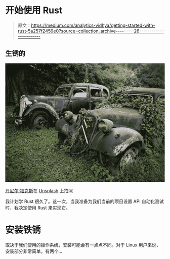 # 开始使用 Rust

> 原文：<https://medium.com/analytics-vidhya/getting-started-with-rust-5a257f2459e0?source=collection_archive---------26----------------------->

## 生锈的

![](img/ad177209644b239d295b1bfbd7169c7d.png)

[丹尼尔·福克斯](https://unsplash.com/@danieldotfox?utm_source=unsplash&utm_medium=referral&utm_content=creditCopyText)在 [Unsplash](https://unsplash.com/s/photos/rust?utm_source=unsplash&utm_medium=referral&utm_content=creditCopyText) 上拍照

我计划学 Rust 很久了。这一次，当我准备为我们当前的项目设置 API 自动化测试时，我决定使用 Rust 来实现它。

# 安装铁锈

取决于我们使用的操作系统，安装可能会有一点点不同。对于 Linux 用户来说，安装部分非常简单。有两个…